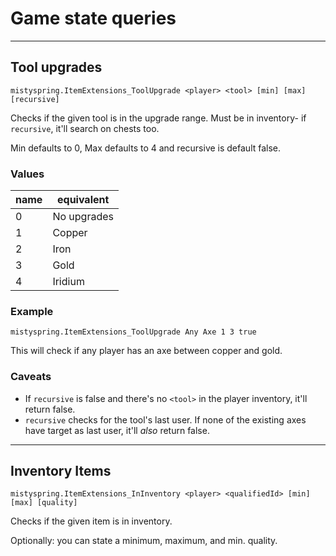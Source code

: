 # Game state queries

-------------

## Tool upgrades

`mistyspring.ItemExtensions_ToolUpgrade <player> <tool> [min] [max] [recursive]`

Checks if the given tool is in the upgrade range. Must be in inventory- if `recursive`, it'll search on chests too.

Min defaults to 0, Max defaults to 4 and recursive is default false.

### Values
| name | equivalent  |
|------|-------------|
| 0    | No upgrades |
| 1    | Copper      |
| 2    | Iron        |
| 3    | Gold        |
| 4    | Iridium     |

### Example

`mistyspring.ItemExtensions_ToolUpgrade Any Axe 1 3 true`

This will check if any player has an axe between copper and gold.

### Caveats
- If `recursive` is false and there's no `<tool>` in the player inventory, it'll return false.
- `recursive` checks for the tool's last user. If none of the existing axes have target as last user, it'll *also* return false.

-------------

## Inventory Items

`mistyspring.ItemExtensions_InInventory <player> <qualifiedId> [min] [max] [quality]`

Checks if the given item is in inventory. 

Optionally: you can state a minimum, maximum, and min. quality.